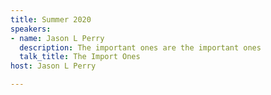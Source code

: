 ```yaml
---
title: Summer 2020
speakers:
- name: Jason L Perry
  description: The important ones are the important ones
  talk_title: The Import Ones
host: Jason L Perry

---
```

